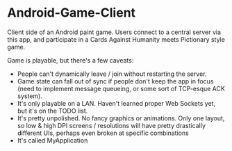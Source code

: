 # Android-Game-Client
Client side of an Android paint game. Users connect to a central server via this app, and participate in a Cards Against Humanity meets Pictionary style game. 

Game is playable, but there's a few caveats:
* People can't dynamically leave / join without restarting the server.
* Game state can fall out of sync if people don't keep the app in focus (need to implement message queueing, or some sort of TCP-esque ACK system).
* It's only playable on a LAN. Haven't learned proper Web Sockets yet, but it's on the TODO list. 
* It's pretty unpolished. No fancy graphics or animations. Only one layout, so low & high DPI screens / resolutions will have pretty drastically different UIs, perhaps even broken at specific combinations
* It's called MyApplication
